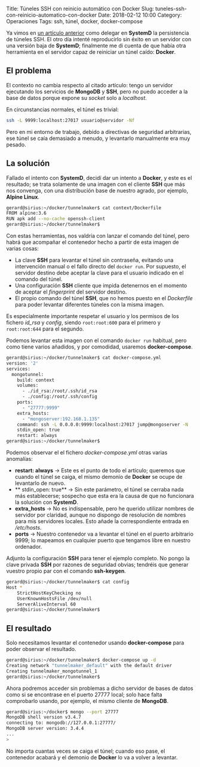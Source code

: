 Title: Túneles SSH con reinicio automático con Docker
Slug: tuneles-ssh-con-reinicio-automatico-con-docker
Date: 2018-02-12 10:00
Category: Operaciones
Tags: ssh, túnel, docker, docker-compose



Ya vimos en [un artículo anterior]({filename}/articles/levantando-tuneles-ssh-con-systemd.md) como delegar en **SystemD** la persistencia de túneles SSH. El otro día intenté reproducirlo sin éxito en un servidor con una versión baja de **SystemD**; finalmente me di cuenta de que había otra herramienta en el servidor capaz de reiniciar un túnel caído: **Docker**.

## El problema

El contexto no cambia respecto al citado artículo: tengo un servidor ejecutando los servicios de **MongoDB** y **SSH**, pero no puedo acceder a la base de datos porque expone su *socket* solo a *localhost*.

En circunstancias normales, el túnel es trivial:

```bash
ssh -L 9999:localhost:27017 usuario@servidor -Nf
```

Pero en mi entorno de trabajo, debido a directivas de seguridad arbitrarias, ese túnel se caía demasiado a menudo, y levantarlo manualmente era muy pesado.

## La solución

Fallado el intento con **SystemD**, decidí dar un intento a **Docker**, y este es el resultado; se trata solamente de una imagen con el cliente **SSH** que más nos convenga, con una distribución base de nuestro agrado, por ejemplo, **Alpine Linux**.

```bash
gerard@sirius:~/docker/tunnelmaker$ cat context/Dockerfile 
FROM alpine:3.6
RUN apk add --no-cache openssh-client
gerard@sirius:~/docker/tunnelmaker$ 
```

Con estas herramientas, nos valdría con lanzar el comando del túnel, pero habrá que acompañar el contenedor hecho a partir de esta imagen de varias cosas:

* La clave **SSH** para levantar el túnel sin contraseña, evitando una intervención manual o el fallo directo del `docker run`. Por supuesto, el servidor destino debe aceptar la clave para el usuario indicado en el comando del túnel.
* Una configuración **SSH** cliente que impida detenernos en el momento de aceptar el *fingerprint* del servidor destino.
* El propio comando del túnel **SSH**, que no hemos puesto en el *Dockerfile* para poder levantar diferentes túneles con la misma imagen.

Es especialmente importante respetar el usuario y los permisos de los fichero *id_rsa* y *config*, siendo `root:root:600` para el primero y `root:root:644` para el segundo.

Podemos levantar esta imagen con el comando `docker run` habitual, pero como tiene varios añadidos, y por comodidad, usaremos **docker-compose**.

```bash
gerard@sirius:~/docker/tunnelmaker$ cat docker-compose.yml 
version: '2'
services:
  mongotunnel:
    build: context
    volumes:
      - ./id_rsa:/root/.ssh/id_rsa
      - ./config:/root/.ssh/config
    ports:
      - "27777:9999"
    extra_hosts:
      - "mongoserver:192.168.1.135"
    command: ssh -L 0.0.0.0:9999:localhost:27017 jump@mongoserver -N
    stdin_open: true
    restart: always
gerard@sirius:~/docker/tunnelmaker$ 
```

Podemos observar el el fichero *docker-compose.yml* otras varias anomalías:

* **restart: always** &rarr; Este es el punto de todo el artículo; queremos que cuando el túnel se caiga, el mismo demonio de **Docker** se ocupe de levantarlo de nuevo.
* ** stdin_open: true** &rarr; Sin este parámetro, el túnel se cerraba nada más establecerse; sospecho que esta era la causa de que no funcionara la solución con **SystemD**.
* **extra_hosts** &rarr; No es indispensable, pero he querido utilizar nombres de servidor por claridad, aunque no dispongo de resolución de nombres para mis servidores locales. Esto añade la correspondiente entrada en */etc/hosts*.
* **ports** &rarr; Nuestro contenedor va a levantar el túnel en el puerto arbitrario 9999; lo mapeamos en cualquier puerto que tengamos libre en nuestro ordenador.

Adjunto la configuración **SSH** para tener el ejemplo completo. No pongo la clave privada **SSH** por razones de seguridad obvias; tendréis que generar vuestro propio par con el comando **ssh-keygen**.

```bash
gerard@sirius:~/docker/tunnelmaker$ cat config 
Host *
    StrictHostKeyChecking no
    UserKnownHostsFile /dev/null
    ServerAliveInterval 60
gerard@sirius:~/docker/tunnelmaker$ 
```

## El resultado

Solo necesitamos levantar el contenedor usando **docker-compose** para poder observar el resultado.

```bash
gerard@sirius:~/docker/tunnelmaker$ docker-compose up -d
Creating network "tunnelmaker_default" with the default driver
Creating tunnelmaker_mongotunnel_1
gerard@sirius:~/docker/tunnelmaker$ 
```

Ahora podremos acceder sin problemas a dicho servidor de bases de datos como si se encontrase en el puerto 27777 local; solo hace falta comprobarlo usando, por ejemplo, el mismo cliente de **MongoDB**.

```bash
gerard@sirius:~/docker$ mongo --port 27777
MongoDB shell version v3.4.7
connecting to: mongodb://127.0.0.1:27777/
MongoDB server version: 3.4.4
...  
> 
```

No importa cuantas veces se caiga el túnel; cuando eso pase, el contenedor acabará y el demonio de **Docker** lo va a volver a levantar.
